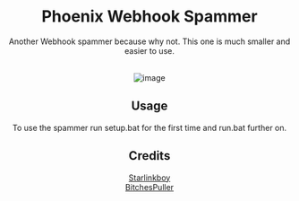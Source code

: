 <h1 align="center"> Phoenix Webhook Spammer</h1>
<div align = "center">Another Webhook spammer because why not. This one is much smaller and easier to use.<br><br>

![image](https://user-images.githubusercontent.com/89333014/204131902-1f7162ca-ae7e-49d1-8e8c-a9f1e96f692e.png)
</div>
<h2 align="center">Usage</h2>
<div align="center">To use the spammer run setup.bat for the first time and run.bat further on.</div>



<h2 align="center">Credits</h2>
<div align="center">
<a href="https://github.com/Starlinkboy">Starlinkboy</a><br>
<a href="https://github.com/bitchespuller">BitchesPuller</a>
</div>
